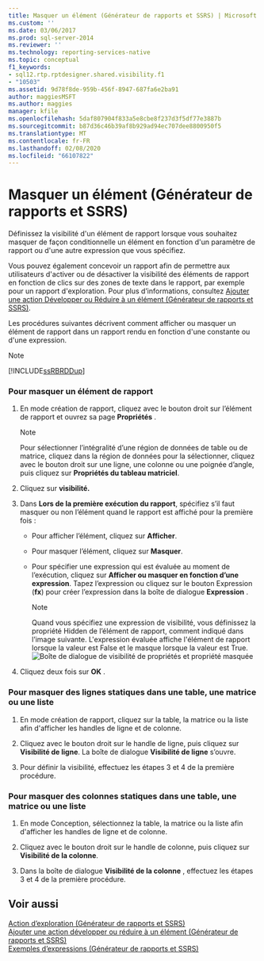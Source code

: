 ```yaml
---
title: Masquer un élément (Générateur de rapports et SSRS) | Microsoft Docs
ms.custom: ''
ms.date: 03/06/2017
ms.prod: sql-server-2014
ms.reviewer: ''
ms.technology: reporting-services-native
ms.topic: conceptual
f1_keywords:
- sql12.rtp.rptdesigner.shared.visibility.f1
- "10503"
ms.assetid: 9d78f8de-959b-456f-8947-687fa6e2ba91
author: maggiesMSFT
ms.author: maggies
manager: kfile
ms.openlocfilehash: 5daf807904f833a5e8cbe8f237d3f5df77e3887b
ms.sourcegitcommit: b87d36c46b39af8b929ad94ec707dee8800950f5
ms.translationtype: MT
ms.contentlocale: fr-FR
ms.lasthandoff: 02/08/2020
ms.locfileid: "66107822"
---
```

# <a name="hide-an-item-report-builder-and-ssrs"></a>Masquer un élément (Générateur de rapports et SSRS)
  Définissez la visibilité d'un élément de rapport lorsque vous souhaitez masquer de façon conditionnelle un élément en fonction d'un paramètre de rapport ou d'une autre expression que vous spécifiez.  
  
 Vous pouvez également concevoir un rapport afin de permettre aux utilisateurs d'activer ou de désactiver la visibilité des éléments de rapport en fonction de clics sur des zones de texte dans le rapport, par exemple pour un rapport d'exploration. Pour plus d’informations, consultez [Ajouter une action Développer ou Réduire à un élément &#40;Générateur de rapports et SSRS&#41;](../report-design/add-an-expand-or-collapse-action-to-an-item-report-builder-and-ssrs.md).  
  
 Les procédures suivantes décrivent comment afficher ou masquer un élément de rapport dans un rapport rendu en fonction d'une constante ou d'une expression.  
  
> [!NOTE]  
>  [!INCLUDE[ssRBRDDup](../../includes/ssrbrddup-md.md)]  
  
### <a name="to-hide-a-report-item"></a>Pour masquer un élément de rapport  
  
1.  En mode création de rapport, cliquez avec le bouton droit sur l’élément de rapport et ouvrez sa page **Propriétés** .  
  
    > [!NOTE]  
    >  Pour sélectionner l’intégralité d’une région de données de table ou de matrice, cliquez dans la région de données pour la sélectionner, cliquez avec le bouton droit sur une ligne, une colonne ou une poignée d’angle, puis cliquez sur **Propriétés du tableau matriciel**.  
  
2.  Cliquez sur **visibilité.**  
  
3.  Dans **Lors de la première exécution du rapport**, spécifiez s’il faut masquer ou non l’élément quand le rapport est affiché pour la première fois :  
  
    -   Pour afficher l’élément, cliquez sur **Afficher**.  
  
    -   Pour masquer l’élément, cliquez sur **Masquer**.  
  
    -   Pour spécifier une expression qui est évaluée au moment de l’exécution, cliquez sur **Afficher ou masquer en fonction d’une expression**. Tapez l’expression ou cliquez sur le bouton Expression (**fx**) pour créer l’expression dans la boîte de dialogue **Expression** .  
  
        > [!NOTE]  
        >  Quand vous spécifiez une expression de visibilité, vous définissez la propriété Hidden de l’élément de rapport, comment indiqué dans l’image suivante. L'expression évaluée affiche l'élément de rapport lorsque la valeur est False et le masque lorsque la valeur est True.   
        > ![Boîte de dialogue de visibilité de propriétés et propriété masquée](../media/hiddenproperty-propertiesvisibility.png "Boîte de dialogue de visibilité de propriétés et propriété masquée")  
  
4.  Cliquez deux fois sur **OK** .  
  
### <a name="to-hide-static-rows-in-a-table-matrix-or-list"></a>Pour masquer des lignes statiques dans une table, une matrice ou une liste  
  
1.  En mode création de rapport, cliquez sur la table, la matrice ou la liste afin d'afficher les handles de ligne et de colonne.  
  
2.  Cliquez avec le bouton droit sur le handle de ligne, puis cliquez sur **Visibilité de ligne**. La boîte de dialogue **Visibilité de ligne** s’ouvre.  
  
3.  Pour définir la visibilité, effectuez les étapes 3 et 4 de la première procédure.  
  
### <a name="to-hide-static-columns-in-a-table-matrix-or-list"></a>Pour masquer des colonnes statiques dans une table, une matrice ou une liste  
  
1.  En mode Conception, sélectionnez la table, la matrice ou la liste afin d'afficher les handles de ligne et de colonne.  
  
2.  Cliquez avec le bouton droit sur le handle de colonne, puis cliquez sur **Visibilité de la colonne**.  
  
3.  Dans la boîte de dialogue **Visibilité de la colonne** , effectuez les étapes 3 et 4 de la première procédure.  
  
## <a name="see-also"></a>Voir aussi  
 [Action d’exploration &#40;Générateur de rapports et SSRS&#41;](../report-design/drilldown-action-report-builder-and-ssrs.md)   
 [Ajouter une action développer ou réduire à un élément &#40;Générateur de rapports et SSRS&#41;](../report-design/add-an-expand-or-collapse-action-to-an-item-report-builder-and-ssrs.md)   
 [Exemples d’expressions &#40;Générateur de rapports et SSRS&#41;](../report-design/expression-examples-report-builder-and-ssrs.md)  
  
  
